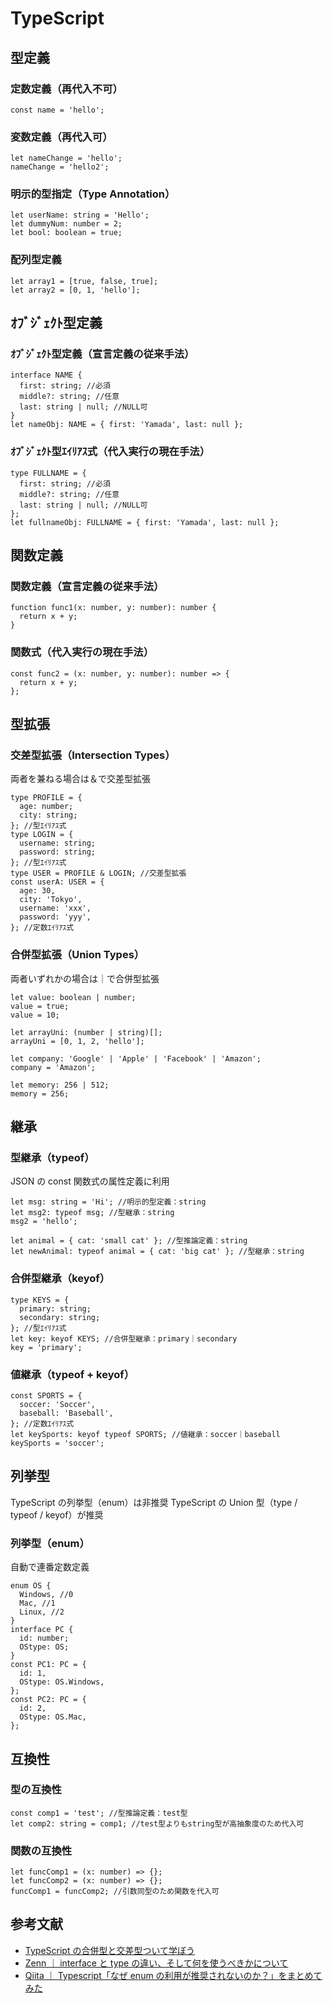 # TypeScript

## 型定義

### 定数定義（再代入不可）

```
const name = 'hello';
```

### 変数定義（再代入可）

```
let nameChange = 'hello';
nameChange = 'hello2';
```

### 明示的型指定（Type Annotation）

```
let userName: string = 'Hello';
let dummyNum: number = 2;
let bool: boolean = true;
```

### 配列型定義

```
let array1 = [true, false, true];
let array2 = [0, 1, 'hello'];
```

## ｵﾌﾞｼﾞｪｸﾄ型定義

### ｵﾌﾞｼﾞｪｸﾄ型定義（宣言定義の従来手法）

```
interface NAME {
  first: string; //必須
  middle?: string; //任意
  last: string | null; //NULL可
}
let nameObj: NAME = { first: 'Yamada', last: null };
```

### ｵﾌﾞｼﾞｪｸﾄ型ｴｲﾘｱｽ式（代入実行の現在手法）

```
type FULLNAME = {
  first: string; //必須
  middle?: string; //任意
  last: string | null; //NULL可
};
let fullnameObj: FULLNAME = { first: 'Yamada', last: null };
```

## 関数定義

### 関数定義（宣言定義の従来手法）

```
function func1(x: number, y: number): number {
  return x + y;
}
```

### 関数式（代入実行の現在手法）

```
const func2 = (x: number, y: number): number => {
  return x + y;
};
```

## 型拡張

### 交差型拡張（Intersection Types）

両者を兼ねる場合は＆で交差型拡張

```
type PROFILE = {
  age: number;
  city: string;
}; //型ｴｲﾘｱｽ式
type LOGIN = {
  username: string;
  password: string;
}; //型ｴｲﾘｱｽ式
type USER = PROFILE & LOGIN; //交差型拡張
const userA: USER = {
  age: 30,
  city: 'Tokyo',
  username: 'xxx',
  password: 'yyy',
}; //定数ｴｲﾘｱｽ式
```

### 合併型拡張（Union Types）

両者いずれかの場合は｜で合併型拡張

```
let value: boolean | number;
value = true;
value = 10;

let arrayUni: (number | string)[];
arrayUni = [0, 1, 2, 'hello'];

let company: 'Google' | 'Apple' | 'Facebook' | 'Amazon';
company = 'Amazon';

let memory: 256 | 512;
memory = 256;
```

## 継承

### 型継承（typeof）

JSON の const 関数式の属性定義に利用

```
let msg: string = 'Hi'; //明示的型定義：string
let msg2: typeof msg; //型継承：string
msg2 = 'hello';

let animal = { cat: 'small cat' }; //型推論定義：string
let newAnimal: typeof animal = { cat: 'big cat' }; //型継承：string
```

### 合併型継承（keyof）

```
type KEYS = {
  primary: string;
  secondary: string;
}; //型ｴｲﾘｱｽ式
let key: keyof KEYS; //合併型継承：primary｜secondary
key = 'primary';
```

### 値継承（typeof + keyof）

```
const SPORTS = {
  soccer: 'Soccer',
  baseball: 'Baseball',
}; //定数ｴｲﾘｱｽ式
let keySports: keyof typeof SPORTS; //値継承：soccer｜baseball
keySports = 'soccer';
```

## 列挙型

TypeScript の列挙型（enum）は非推奨
TypeScript の Union 型（type / typeof / keyof）が推奨

### 列挙型（enum）

自動で連番定数定義

```
enum OS {
  Windows, //0
  Mac, //1
  Linux, //2
}
interface PC {
  id: number;
  OStype: OS;
}
const PC1: PC = {
  id: 1,
  OStype: OS.Windows,
};
const PC2: PC = {
  id: 2,
  OStype: OS.Mac,
};
```

## 互換性

### 型の互換性

```
const comp1 = 'test'; //型推論定義：test型
let comp2: string = comp1; //test型よりもstring型が高抽象度のため代入可
```

### 関数の互換性

```
let funcComp1 = (x: number) => {};
let funcComp2 = (x: number) => {};
funcComp1 = funcComp2; //引数同型のため関数を代入可
```

## 参考文献

- [TypeScript の合併型と交差型ついて学ぼう](https://tyotto-good.com/blog/union-intersection-type)
- [Zenn ｜ interface と type の違い、そして何を使うべきかについて](https://zenn.dev/luvmini511/articles/6c6f69481c2d17)
- [Qiita ｜ Typescript「なぜ enum の利用が推奨されないのか？」をまとめてみた](https://qiita.com/saba_can00/items/696baa5337eb10c37342)
